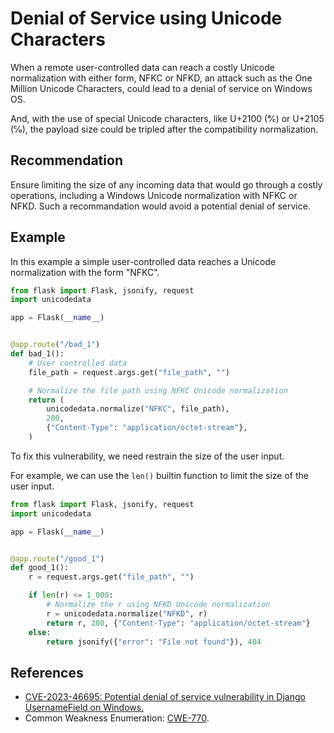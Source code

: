 # Denial of Service using Unicode Characters
When a remote user-controlled data can reach a costly Unicode normalization with either form, NFKC or NFKD, an attack such as the One Million Unicode Characters, could lead to a denial of service on Windows OS.

And, with the use of special Unicode characters, like U+2100 (℀) or U+2105 (℅), the payload size could be tripled after the compatibility normalization.


## Recommendation
Ensure limiting the size of any incoming data that would go through a costly operations, including a Windows Unicode normalization with NFKC or NFKD. Such a recommandation would avoid a potential denial of service.


## Example
In this example a simple user-controlled data reaches a Unicode normalization with the form "NFKC".


```python
from flask import Flask, jsonify, request
import unicodedata

app = Flask(__name__)


@app.route("/bad_1")
def bad_1():
    # User controlled data
    file_path = request.args.get("file_path", "")

    # Normalize the file path using NFKC Unicode normalization
    return (
        unicodedata.normalize("NFKC", file_path),
        200,
        {"Content-Type": "application/octet-stream"},
    )

```
To fix this vulnerability, we need restrain the size of the user input.

For example, we can use the `len()` builtin function to limit the size of the user input.


```python
from flask import Flask, jsonify, request
import unicodedata

app = Flask(__name__)


@app.route("/good_1")
def good_1():
    r = request.args.get("file_path", "")

    if len(r) <= 1_000:
        # Normalize the r using NFKD Unicode normalization
        r = unicodedata.normalize("NFKD", r)
        return r, 200, {"Content-Type": "application/octet-stream"}
    else:
        return jsonify({"error": "File not found"}), 404

```

## References
* [CVE-2023-46695: Potential denial of service vulnerability in Django UsernameField on Windows.](https://hackerone.com/reports/2258758)
* Common Weakness Enumeration: [CWE-770](https://cwe.mitre.org/data/definitions/770.html).
